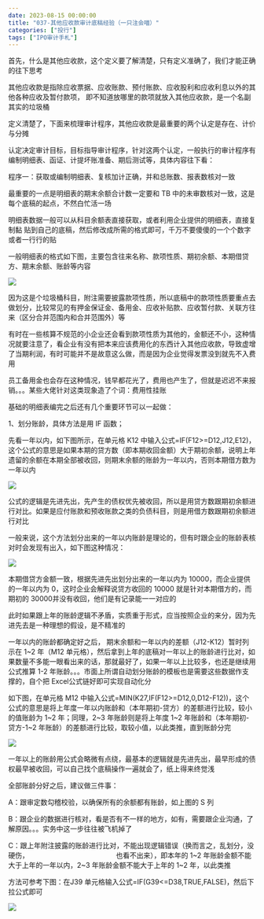 ```yaml
---
date: 2023-08-15 00:00:00
title: "037-其他应收款审计底稿经验（一只注会喵）"
categories: ["投行"]
tags: ["IPO审计手札"]
---
```

首先，什么是其他应收款，这个定义要了解清楚，只有定义准确了，我们才能正确的往下思考

其他应收款是指除应收票据、应收账款、预付账款、应收股利和应收利息以外的其他各种应收及暂付款项， 即不知道放哪里的款项就放入其他应收款，是一个名副其实的垃圾桶

定义清楚了，下面来梳理审计程序，其他应收款是最重要的两个认定是存在、计价与分摊

认定决定审计目标，目标指导审计程序，针对这两个认定，一般执行的审计程序有编制明细表、函证、计提坏账准备、期后测试等，具体内容往下看：

程序一：获取或编制明细表、复核加计正确，并和总账数、报表数核对一致

最重要的一点是明细表的期末余额合计数一定要和 TB 中的未审数核对一致，这是每个底稿的起点，不然白忙活一场

明细表数据一般可以从科目余额表直接获取，或者利用企业提供的明细表，直接复制黏 贴到自己的底稿，然后修改成所需的格式即可，千万不要傻傻的一个个数字或者一行行的贴

一般明细表的格式如下图，主要包含往来名称、款项性质、期初余额、本期借贷方、期末余额、账龄等内容

![](https://jsd.cdn.zzko.cn/gh/richffan/img@main/obsidian/IPO/037-其他应收款审计底稿经验_1.webp)

因为这是个垃圾桶科目，附注需要披露款项性质，所以底稿中的款项性质要重点去做划分，比较常见的有押金保证金、备用金、应收补贴款、应收暂付款、关联方往来（区分合并范围内和合并范围外）等

有时在一些核算不规范的小企业还会看到款项性质为其他的，金额还不小，这种情况就要注意了，看企业有没有把本来应该费用化的东西计入其他应收款，导致虚增了当期利润，有时可能并不是故意这么做，而是因为企业觉得发票没到就先不入费用

员工备用金也会存在这种情况，钱早都花光了，费用也产生了，但就是迟迟不来报销。。。某些大佬针对这类现象造了个词：费用性挂账

基础的明细表编完之后还有几个重要环节可以一起做：

1、划分账龄，具体方法是用 IF 函数；

先看一年以内，如下图所示，在单元格 K12 中输入公式=IF(F12>=D12,J12,E12)，这个公式的意思是如果本期的贷方数（即本期收回金额）大于期初余额，说明上年遗留的余额在本期全部被收回，则期末余额的账龄为一年以内，否则本期借方数为一年以内

![](https://jsd.cdn.zzko.cn/gh/richffan/img@main/obsidian/IPO/037-其他应收款审计底稿经验_2.webp)

公式的逻辑是先进先出，先产生的债权优先被收回，所以是用贷方数跟期初余额进行对比。如果是应付账款和预收账款之类的负债科目，则是用借方数跟期初余额进行对比

一般来说，这个方法划分出来的一年以内账龄是理论的，但有时跟企业的账龄表核对时会发现有出入，如下图这种情况：

![](https://jsd.cdn.zzko.cn/gh/richffan/img@main/obsidian/IPO/037-其他应收款审计底稿经验_3.webp)

本期借贷方金额一致，根据先进先出划分出来的一年以内为 10000，而企业提供的一年以内为 0，这时企业会解释说贷方收回的 10000 就是针对本期借方的，而期初的 30000并没有收回，他们是有记录能一一对应的

此时如果跟上年的账龄逻辑不矛盾，实质重于形式，应当按照企业的来分，因为先进先去是一种理想的假设，是不精准的

一年以内的账龄都确定好之后， 期末余额和一年以内的差额（J12-K12）暂时列示在 1~2 年（M12 单元格），然后拿到上年的底稿对一年以上的账龄进行比对，如果数量不多能一眼看出来的话，那就最好了，如果一年以上比较多，也还是继续用公式推算 1-2 年账龄。。。市面上所谓自动划分账龄的模板也是需要这些数据作支撑的，自个把 Excel公式链好即可实现自动化分

如下图，在单元格 M12 中输入公式=MIN(K27,IF(F12>=D12,0,D12-F12))，这个公式的意思是将上年度一年以内账龄和（本年期初-贷方）的差额进行比较，较小的值账龄为 1~2 年；同理，2~3 年账龄则是将上年度 1~2 年账龄和（本年期初-贷方-1~2 年账龄）的差额进行比较，取较小值，以此类推，直到账龄分完

![](https://jsd.cdn.zzko.cn/gh/richffan/img@main/obsidian/IPO/037-其他应收款审计底稿经验_4.webp)

一年以上的账龄用公式会略微有点绕，最基本的逻辑就是先进先出，最早形成的债权最早被收回，可以自己找个底稿操作一遍就会了，纸上得来终觉浅

全部账龄分好之后，建议做三件事：

A：跟审定数勾稽校验，以确保所有的余额都有账龄，如上图的 S 列

B：跟企业的数据进行核对，看是否有不一样的地方，如有，需要跟企业沟通，了解原因。。。实务中这一步往往被飞机掉了

C：跟上年附注披露的账龄进行比对，不能出现逻辑错误（换而言之，乱划分，没硬伤，                                             也看不出来），即本年的 1~2 年账龄金额不能大于上年的一年以内，2~3 年账龄金额不能大于上年的 1~2 年，以此类推

方法可参考下图：在J39 单元格输入公式=IF(G39<=D38,TRUE,FALSE)，然后下拉公式即可

![](https://jsd.cdn.zzko.cn/gh/richffan/img@main/obsidian/IPO/037-其他应收款审计底稿经验_5.webp)